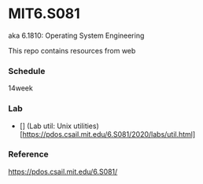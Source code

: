 # MIT6.S081
aka 6.1810: Operating System Engineering

This repo contains resources from web

### Schedule

14week

### Lab
 - [] (Lab util: Unix utilities)[https://pdos.csail.mit.edu/6.S081/2020/labs/util.html]

### Reference

https://pdos.csail.mit.edu/6.S081/
